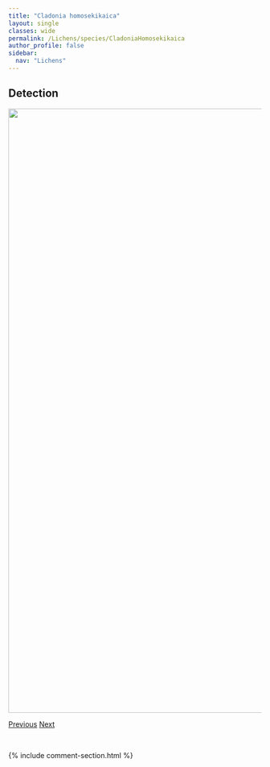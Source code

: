 ```yaml
---
title: "Cladonia homosekikaica"
layout: single
classes: wide
permalink: /Lichens/species/CladoniaHomosekikaica
author_profile: false
sidebar:
  nav: "Lichens"
---
```


<h2>Detection</h2>

<a href="https://drive.google.com/uc?export=view&id=1A3go14XQd-sYMchujNzZ-jF1NNpso-b7">
<img src="https://drive.google.com/uc?export=view&id=1A3go14XQd-sYMchujNzZ-jF1NNpso-b7" height = "1200" width = "800">
</a>


<a href="/DevelopmentWebsite/Lichens/species/CladoniaGrayi" class="pagination--pager" title="Cladonia grayi">Previous</a> <a href="/DevelopmentWebsite/Lichens/species/CladoniaImbricarica" class="pagination--pager" title="Cladonia imbricarica">Next</a>

<p>&nbsp;</p>

{% include comment-section.html %}
